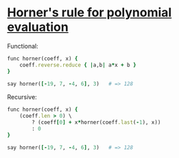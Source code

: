 [1]: https://rosettacode.org/wiki/Horner's_rule_for_polynomial_evaluation

# [Horner's rule for polynomial evaluation][1]

Functional:

```ruby
func horner(coeff, x) {
    coeff.reverse.reduce { |a,b| a*x + b }
}
 
say horner([-19, 7, -4, 6], 3)   # => 128
```


Recursive:

```ruby
func horner(coeff, x) {
    (coeff.len > 0) \
        ? (coeff[0] + x*horner(coeff.last(-1), x))
        : 0
}

say horner([-19, 7, -4, 6], 3)   # => 128
```
